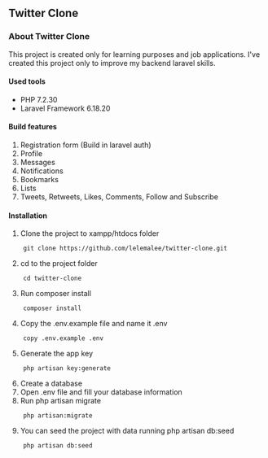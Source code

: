 ## Twitter Clone

### About Twitter Clone
This project is created only for learning purposes and job applications. I've created this project only to improve my backend laravel skills.

#### Used tools
- PHP 7.2.30
- Laravel Framework 6.18.20

#### Build features
1. Registration form (Build in laravel auth)
2. Profile
3. Messages
4. Notifications
5. Bookmarks
6. Lists
7. Tweets, Retweets, Likes, Comments, Follow and Subscribe

#### Installation
1. Clone the project to xampp/htdocs folder
```
    git clone https://github.com/lelemalee/twitter-clone.git
```
2. cd to the project folder
```
    cd twitter-clone
```
3. Run composer install
```
    composer install
```
4. Copy the .env.example file and name it .env
```
    copy .env.example .env
```
5. Generate the app key
```
    php artisan key:generate
```
6. Create a database
7. Open .env file and fill your database information
8. Run php artisan migrate
```
    php artisan:migrate
```
9. You can seed the project with data running php artisan db:seed
```
    php artisan db:seed
```